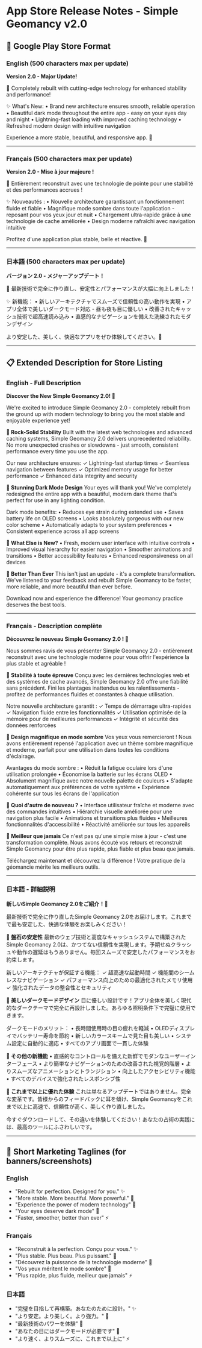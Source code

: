 # App Store Release Notes - Simple Geomancy v2.0

## 📱 Google Play Store Format

### English (500 characters max per update)

**Version 2.0 - Major Update!**

🎉 Completely rebuilt with cutting-edge technology for enhanced stability and performance!

✨ What's New:
• Brand new architecture ensures smooth, reliable operation
• Beautiful dark mode throughout the entire app - easy on your eyes day and night
• Lightning-fast loading with improved caching technology
• Refreshed modern design with intuitive navigation

Experience a more stable, beautiful, and responsive app. 🚀

---

### Français (500 characters max per update)

**Version 2.0 - Mise à jour majeure !**

🎉 Entièrement reconstruit avec une technologie de pointe pour une stabilité et des performances accrues !

✨ Nouveautés :
• Nouvelle architecture garantissant un fonctionnement fluide et fiable
• Magnifique mode sombre dans toute l'application - reposant pour vos yeux jour et nuit
• Chargement ultra-rapide grâce à une technologie de cache améliorée
• Design moderne rafraîchi avec navigation intuitive

Profitez d'une application plus stable, belle et réactive. 🚀

---

### 日本語 (500 characters max per update)

**バージョン 2.0 - メジャーアップデート！**

🎉 最新技術で完全に作り直し、安定性とパフォーマンスが大幅に向上しました！

✨ 新機能：
• 新しいアーキテクチャでスムーズで信頼性の高い動作を実現
• アプリ全体で美しいダークモード対応 - 昼も夜も目に優しい
• 改善されたキャッシュ技術で超高速読み込み
• 直感的なナビゲーションを備えた洗練されたモダンデザイン

より安定した、美しく、快適なアプリをぜひ体験してください。🚀

---

## 📋 Extended Description for Store Listing

### English - Full Description

**Discover the New Simple Geomancy 2.0! 🌟**

We're excited to introduce Simple Geomancy 2.0 - completely rebuilt from the ground up with modern technology to bring you the most stable and enjoyable experience yet!

**🔧 Rock-Solid Stability**
Built with the latest web technologies and advanced caching systems, Simple Geomancy 2.0 delivers unprecedented reliability. No more unexpected crashes or slowdowns - just smooth, consistent performance every time you use the app.

Our new architecture ensures:
✓ Lightning-fast startup times
✓ Seamless navigation between features
✓ Optimized memory usage for better performance
✓ Enhanced data integrity and security

**🎨 Stunning Dark Mode Design**
Your eyes will thank you! We've completely redesigned the entire app with a beautiful, modern dark theme that's perfect for use in any lighting condition.

Dark mode benefits:
• Reduces eye strain during extended use
• Saves battery life on OLED screens
• Looks absolutely gorgeous with our new color scheme
• Automatically adapts to your system preferences
• Consistent experience across all app screens

**🚀 What Else is New?**
• Fresh, modern user interface with intuitive controls
• Improved visual hierarchy for easier navigation
• Smoother animations and transitions
• Better accessibility features
• Enhanced responsiveness on all devices

**💫 Better Than Ever**
This isn't just an update - it's a complete transformation. We've listened to your feedback and rebuilt Simple Geomancy to be faster, more reliable, and more beautiful than ever before.

Download now and experience the difference! Your geomancy practice deserves the best tools.

---

### Français - Description complète

**Découvrez le nouveau Simple Geomancy 2.0 ! 🌟**

Nous sommes ravis de vous présenter Simple Geomancy 2.0 - entièrement reconstruit avec une technologie moderne pour vous offrir l'expérience la plus stable et agréable !

**🔧 Stabilité à toute épreuve**
Conçu avec les dernières technologies web et des systèmes de cache avancés, Simple Geomancy 2.0 offre une fiabilité sans précédent. Fini les plantages inattendus ou les ralentissements - profitez de performances fluides et constantes à chaque utilisation.

Notre nouvelle architecture garantit :
✓ Temps de démarrage ultra-rapides
✓ Navigation fluide entre les fonctionnalités
✓ Utilisation optimisée de la mémoire pour de meilleures performances
✓ Intégrité et sécurité des données renforcées

**🎨 Design magnifique en mode sombre**
Vos yeux vous remercieront ! Nous avons entièrement repensé l'application avec un thème sombre magnifique et moderne, parfait pour une utilisation dans toutes les conditions d'éclairage.

Avantages du mode sombre :
• Réduit la fatigue oculaire lors d'une utilisation prolongée
• Économise la batterie sur les écrans OLED
• Absolument magnifique avec notre nouvelle palette de couleurs
• S'adapte automatiquement aux préférences de votre système
• Expérience cohérente sur tous les écrans de l'application

**🚀 Quoi d'autre de nouveau ?**
• Interface utilisateur fraîche et moderne avec des commandes intuitives
• Hiérarchie visuelle améliorée pour une navigation plus facile
• Animations et transitions plus fluides
• Meilleures fonctionnalités d'accessibilité
• Réactivité améliorée sur tous les appareils

**💫 Meilleur que jamais**
Ce n'est pas qu'une simple mise à jour - c'est une transformation complète. Nous avons écouté vos retours et reconstruit Simple Geomancy pour être plus rapide, plus fiable et plus beau que jamais.

Téléchargez maintenant et découvrez la différence ! Votre pratique de la géomancie mérite les meilleurs outils.

---

### 日本語 - 詳細説明

**新しいSimple Geomancy 2.0をご紹介！🌟**

最新技術で完全に作り直したSimple Geomancy 2.0をお届けします。これまでで最も安定した、快適な体験をお楽しみください！

**🔧 盤石の安定性**
最新のウェブ技術と高度なキャッシュシステムで構築されたSimple Geomancy 2.0は、かつてない信頼性を実現します。予期せぬクラッシュや動作の遅延はもうありません。毎回スムーズで安定したパフォーマンスをお約束します。

新しいアーキテクチャが保証する機能：
✓ 超高速な起動時間
✓ 機能間のシームレスなナビゲーション
✓ パフォーマンス向上のための最適化されたメモリ使用
✓ 強化されたデータの整合性とセキュリティ

**🎨 美しいダークモードデザイン**
目に優しい設計です！アプリ全体を美しく現代的なダークテーマで完全に再設計しました。あらゆる照明条件下で完璧に使用できます。

ダークモードのメリット：
• 長時間使用時の目の疲れを軽減
• OLEDディスプレイでバッテリー寿命を節約
• 新しいカラースキームで見た目も美しい
• システム設定に自動的に適応
• すべてのアプリ画面で一貫した体験

**🚀 その他の新機能**
• 直感的なコントロールを備えた新鮮でモダンなユーザーインターフェース
• より簡単なナビゲーションのための改善された視覚的階層
• よりスムーズなアニメーションとトランジション
• 向上したアクセシビリティ機能
• すべてのデバイスで強化されたレスポンシブ性

**💫 これまで以上に優れた体験**
これは単なるアップデートではありません。完全な変革です。皆様からのフィードバックに耳を傾け、Simple Geomancyをこれまで以上に高速で、信頼性が高く、美しく作り直しました。

今すぐダウンロードして、その違いを体験してください！あなたの占術の実践には、最高のツールにふさわしいです。

---

## 🎯 Short Marketing Taglines (for banners/screenshots)

### English
- "Rebuilt for perfection. Designed for you." ✨
- "More stable. More beautiful. More powerful." 🚀
- "Experience the power of modern technology" 💪
- "Your eyes deserve dark mode" 🌙
- "Faster, smoother, better than ever" ⚡

### Français
- "Reconstruit à la perfection. Conçu pour vous." ✨
- "Plus stable. Plus beau. Plus puissant." 🚀
- "Découvrez la puissance de la technologie moderne" 💪
- "Vos yeux méritent le mode sombre" 🌙
- "Plus rapide, plus fluide, meilleur que jamais" ⚡

### 日本語
- "完璧を目指して再構築。あなたのために設計。" ✨
- "より安定。より美しく。より強力。" 🚀
- "最新技術のパワーを体験" 💪
- "あなたの目にはダークモードが必要です" 🌙
- "より速く、よりスムーズに、これまで以上に" ⚡
